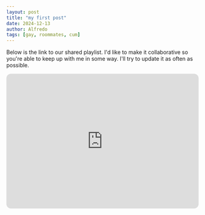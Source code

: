 ```yaml
---
layout: post
title: "my first post"
date: 2024-12-13
author: Alfredo
tags: [gay, roommates, cum]
---
```

Below is the link to our shared playlist. I'd like to make it collaborative so you're able to keep up with me in some way. I'll try to update it as often as possible.

<iframe style="border-radius:12px" src="https://open.spotify.com/embed/playlist/4IFWexFxkEvj8HJXsGtruQ?utm_source=generator" width="100%" height="352" frameBorder="0" allowfullscreen="" allow="autoplay; clipboard-write; encrypted-media; fullscreen; picture-in-picture" loading="lazy"></iframe>
